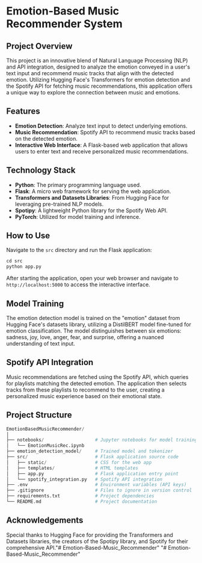 # Emotion-Based Music Recommender System

## Project Overview
This project is an innovative blend of Natural Language Processing (NLP) and API integration, designed to analyze the emotion conveyed in a user's text input and recommend music tracks that align with the detected emotion. Utilizing Hugging Face's Transformers for emotion detection and the Spotify API for fetching music recommendations, this application offers a unique way to explore the connection between music and emotions.

## Features
- **Emotion Detection**: Analyze text input to detect underlying emotions.
- **Music Recommendation**: Spotify API to recommend music tracks based on the detected emotion.
- **Interactive Web Interface**: A Flask-based web application that allows users to enter text and receive personalized music recommendations.

## Technology Stack
- **Python**: The primary programming language used.
- **Flask**: A micro web framework for serving the web application.
- **Transformers and Datasets Libraries**: From Hugging Face for leveraging pre-trained NLP models.
- **Spotipy**: A lightweight Python library for the Spotify Web API.
- **PyTorch**: Utilized for model training and inference.

## How to Use
Navigate to the `src` directory and run the Flask application:

```python
cd src
python app.py
```
After starting the application, open your web browser and navigate to `http://localhost:5000` to access the interactive interface.

## Model Training
The emotion detection model is trained on the "emotion" dataset from Hugging Face's datasets library, utilizing a DistilBERT model fine-tuned for emotion classification. The model distinguishes between six emotions: sadness, joy, love, anger, fear, and surprise, offering a nuanced understanding of text input.

## Spotify API Integration
Music recommendations are fetched using the Spotify API, which queries for playlists matching the detected emotion. The application then selects tracks from these playlists to recommend to the user, creating a personalized music experience based on their emotional state.

## Project Structure
```python
EmotionBasedMusicRecommender/
│
├── notebooks/                   # Jupyter notebooks for model training
│   └── EmotionMusicRec.ipynb
├── emotion_detection_model/     # Trained model and tokenizer
├── src/                         # Flask application source code
│   ├── static/                  # CSS for the web app
│   ├── templates/               # HTML templates
│   ├── app.py                   # Flask application entry point
│   └── spotify_integration.py   # Spotify API integration
├── .env                         # Environment variables (API keys)
├── .gitignore                   # Files to ignore in version control
├── requirements.txt             # Project dependencies
└── README.md                    # Project documentation
```

## Acknowledgements
Special thanks to Hugging Face for providing the Transformers and Datasets libraries, the creators of the Spotipy library, and Spotify for their comprehensive API."# Emotion-Based-Music_Recommender" 
"# Emotion-Based-Music_Recommender" 
